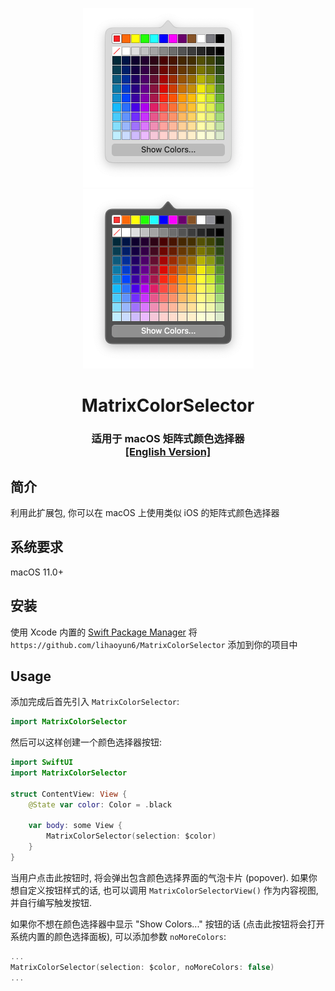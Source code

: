 <p align="center">
<img src="./img/preview.png#gh-light-mode-only" width="273" />
<img src="./img/preview_dark.png#gh-dark-mode-only" width="273" />
<h1 align="center">MatrixColorSelector</h1>
<h3 align="center">适用于 macOS 矩阵式颜色选择器<br><a href="./README.md">[English Version]</a></h3>
</p>

## 简介
利用此扩展包, 你可以在 macOS 上使用类似 iOS 的矩阵式颜色选择器  

## 系统要求
macOS 11.0+

## 安装
使用 Xcode 内置的 [Swift Package Manager](https://developer.apple.com/documentation/xcode/adding_package_dependencies_to_your_app) 将 `https://github.com/lihaoyun6/MatrixColorSelector` 添加到你的项目中  

## Usage

添加完成后首先引入 `MatrixColorSelector`:  

```swift
import MatrixColorSelector
```

然后可以这样创建一个颜色选择器按钮:

```swift
import SwiftUI
import MatrixColorSelector

struct ContentView: View {
    @State var color: Color = .black
    
    var body: some View {
        MatrixColorSelector(selection: $color)
    }
}
```
当用户点击此按钮时, 将会弹出包含颜色选择界面的气泡卡片 (popover). 如果你想自定义按钮样式的话, 也可以调用 `MatrixColorSelectorView()` 作为内容视图, 并自行编写触发按钮.  

如果你不想在颜色选择器中显示 "Show Colors..." 按钮的话 (点击此按钮将会打开系统内置的颜色选择面板), 可以添加参数 `noMoreColors`:  

```swift
...
MatrixColorSelector(selection: $color, noMoreColors: false)
...
```  
